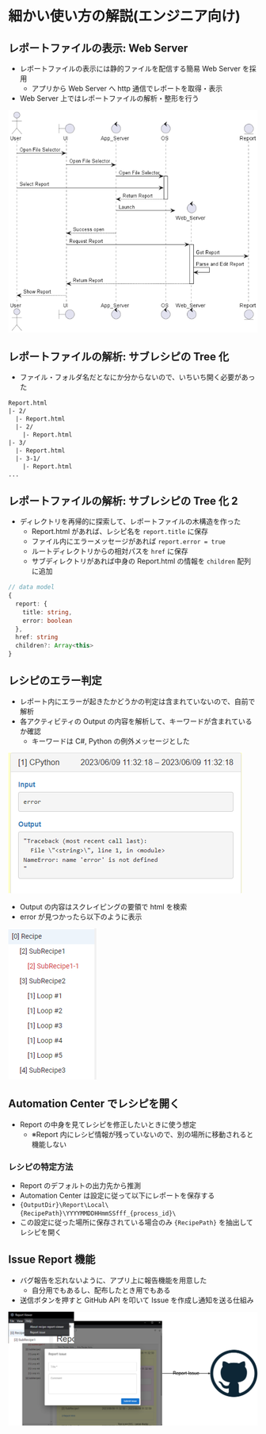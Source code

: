 # 細かい使い方の解説(エンジニア向け)

## レポートファイルの表示: Web Server

- レポートファイルの表示には静的ファイルを配信する簡易 Web Server を採用
  - アプリから Web Server へ http 通信でレポートを取得・表示
- Web Server 上ではレポートファイルの解析・整形を行う

![open report](./images/OpenReportFlowChart.png)

## レポートファイルの解析: サブレシピの Tree 化

- ファイル・フォルダ名だとなにか分からないので、いちいち開く必要があった

```shell
Report.html
|- 2/
  |- Report.html
  |- 2/
    |- Report.html
|- 3/
  |- Report.html
  |- 3-1/
    |- Report.html
...
```

## レポートファイルの解析: サブレシピの Tree 化 2

- ディレクトリを再帰的に探索して、レポートファイルの木構造を作った
  - Report.html があれば、レシピ名を `report.title` に保存
  - ファイル内にエラーメッセージがあれば `report.error = true`
  - ルートディレクトリからの相対パスを `href` に保存
  - サブディレクトリがあれば中身の Report.html の情報を `children` 配列に追加

```typescript
// data model
{
  report: {
    title: string,
    error: boolean
  },
  href: string
  children?: Array<this>
}
```

## レシピのエラー判定

- レポート内にエラーが起きたかどうかの判定は含まれていないので、自前で解析
- 各アクティビティの Output の内容を解析して、キーワードが含まれているか確認
  - キーワードは C#, Python の例外メッセージとした

![Alt text](./images/cpython.png)

- Output の内容はスクレイピングの要領で html を検索
- error が見つかったら以下のように表示

![error tree image](./images/error-tree.png)

## Automation Center でレシピを開く

- Report の中身を見てレシピを修正したいときに使う想定
  - ※Report 内にレシピ情報が残っていないので、別の場所に移動されると機能しない

### レシピの特定方法

- Report のデフォルトの出力先から推測
- Automation Center は設定に従って以下にレポートを保存する
- `{OutputDir}\Report\Local\{RecipePath}\YYYYMMDDHHmmSSfff_{process_id}\`
- この設定に従った場所に保存されている場合のみ `{RecipePath}` を抽出してレシピを開く

## Issue Report 機能

- バグ報告を忘れないように、アプリ上に報告機能を用意した
  - 自分用でもあるし、配布したとき用でもある
- 送信ボタンを押すと GitHub API を叩いて Issue を作成し通知を送る仕組み

![h:400](./images/issue-report.svg)
